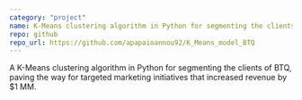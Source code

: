 ```yaml
---
category: "project"
name: K-Means clustering algorithm in Python for segmenting the clients of BTQ, paving the way for targeted marketing initiatives that increased revenue by $1 MM.
repo: github
repo_url: https://github.com/apapaioannou92/K_Means_model_BTQ
---
```


A K-Means clustering algorithm in Python for segmenting the clients of BTQ, paving the way for targeted marketing initiatives that increased revenue by $1 MM.
